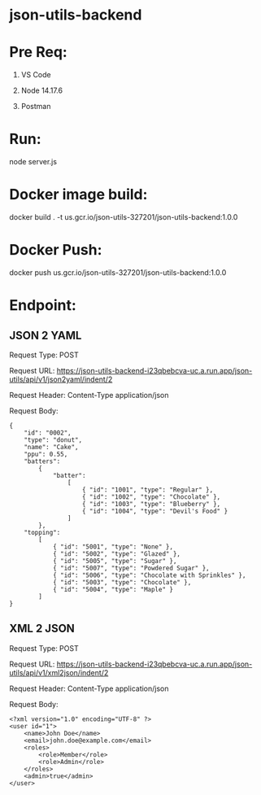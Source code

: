 # json-utils-backend

# Pre Req:

1. VS Code

2. Node 14.17.6

3. Postman

# Run:

node server.js

# Docker image build:

docker build . -t us.gcr.io/json-utils-327201/json-utils-backend:1.0.0

# Docker Push:

docker push us.gcr.io/json-utils-327201/json-utils-backend:1.0.0

# Endpoint:

## JSON 2 YAML

Request Type: POST

Request URL: https://json-utils-backend-i23qbebcva-uc.a.run.app/json-utils/api/v1/json2yaml/indent/2

Request Header: Content-Type application/json

Request Body: 

```
{
	"id": "0002",
	"type": "donut",
	"name": "Cake",
	"ppu": 0.55,
	"batters":
		{
			"batter":
				[
					{ "id": "1001", "type": "Regular" },
					{ "id": "1002", "type": "Chocolate" },
					{ "id": "1003", "type": "Blueberry" },
					{ "id": "1004", "type": "Devil's Food" }
				]
		},
	"topping":
		[
			{ "id": "5001", "type": "None" },
			{ "id": "5002", "type": "Glazed" },
			{ "id": "5005", "type": "Sugar" },
			{ "id": "5007", "type": "Powdered Sugar" },
			{ "id": "5006", "type": "Chocolate with Sprinkles" },
			{ "id": "5003", "type": "Chocolate" },
			{ "id": "5004", "type": "Maple" }
		]
}
```

## XML 2 JSON

Request Type: POST

Request URL: https://json-utils-backend-i23qbebcva-uc.a.run.app/json-utils/api/v1/xml2json/indent/2

Request Header: Content-Type application/json

Request Body: 

```
<?xml version="1.0" encoding="UTF-8" ?>
<user id="1">
    <name>John Doe</name>
    <email>john.doe@example.com</email>
    <roles>
        <role>Member</role>
        <role>Admin</role>
    </roles>
    <admin>true</admin>
</user>
```